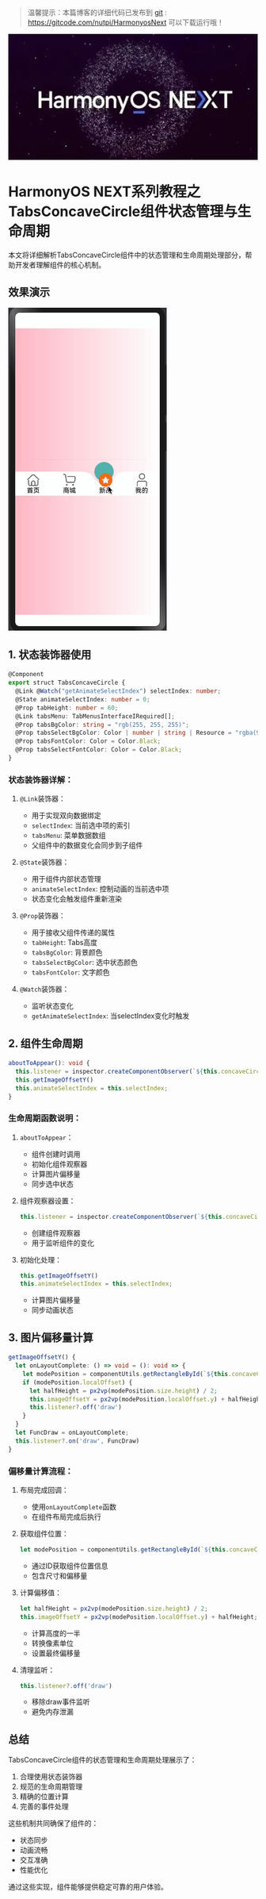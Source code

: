 > 温馨提示：本篇博客的详细代码已发布到 [git](https://gitcode.com/nutpi/HarmonyosNext) : https://gitcode.com/nutpi/HarmonyosNext 可以下载运行哦！

![](../images/img_ebd152fa.png)
# HarmonyOS NEXT系列教程之 TabsConcaveCircle组件状态管理与生命周期

本文将详细解析TabsConcaveCircle组件中的状态管理和生命周期处理部分，帮助开发者理解组件的核心机制。
## 效果演示

![](../images/img_e3a9fa89.png)
## 1. 状态装饰器使用

```typescript
@Component
export struct TabsConcaveCircle {
  @Link @Watch("getAnimateSelectIndex") selectIndex: number;
  @State animateSelectIndex: number = 0;
  @Prop tabHeight: number = 60;
  @Link tabsMenu: TabMenusInterfaceIRequired[];
  @Prop tabsBgColor: string = "rgb(255, 255, 255)";
  @Prop tabsSelectBgColor: Color | number | string | Resource = "rgba(92, 187, 183,1)";
  @Prop tabsFontColor: Color = Color.Black;
  @Prop tabsSelectFontColor: Color = Color.Black;
}
```

### 状态装饰器详解：

1. `@Link`装饰器：
   - 用于实现双向数据绑定
   - `selectIndex`: 当前选中项的索引
   - `tabsMenu`: 菜单数据数组
   - 父组件中的数据变化会同步到子组件

2. `@State`装饰器：
   - 用于组件内部状态管理
   - `animateSelectIndex`: 控制动画的当前选中项
   - 状态变化会触发组件重新渲染

3. `@Prop`装饰器：
   - 用于接收父组件传递的属性
   - `tabHeight`: Tabs高度
   - `tabsBgColor`: 背景颜色
   - `tabsSelectBgColor`: 选中状态颜色
   - `tabsFontColor`: 文字颜色

4. `@Watch`装饰器：
   - 监听状态变化
   - `getAnimateSelectIndex`: 当selectIndex变化时触发

## 2. 组件生命周期

```typescript
aboutToAppear(): void {
  this.listener = inspector.createComponentObserver(`${this.concaveCircleId}0`)
  this.getImageOffsetY()
  this.animateSelectIndex = this.selectIndex;
}
```

### 生命周期函数说明：

1. `aboutToAppear`：
   - 组件创建时调用
   - 初始化组件观察器
   - 计算图片偏移量
   - 同步选中状态

2. 组件观察器设置：
   ```typescript
   this.listener = inspector.createComponentObserver(`${this.concaveCircleId}0`)
   ```
   - 创建组件观察器
   - 用于监听组件的变化

3. 初始化处理：
   ```typescript
   this.getImageOffsetY()
   this.animateSelectIndex = this.selectIndex;
   ```
   - 计算图片偏移量
   - 同步动画状态

## 3. 图片偏移量计算

```typescript
getImageOffsetY() {
  let onLayoutComplete: () => void = (): void => {
    let modePosition = componentUtils.getRectangleById(`${this.concaveCircleId}0`)
    if (modePosition.localOffset) {
      let halfHeight = px2vp(modePosition.size.height) / 2;
      this.imageOffsetY = px2vp(modePosition.localOffset.y) + halfHeight;
      this.listener?.off('draw')
    }
  }
  let FuncDraw = onLayoutComplete;
  this.listener?.on('draw', FuncDraw)
}
```

### 偏移量计算流程：

1. 布局完成回调：
   - 使用`onLayoutComplete`函数
   - 在组件布局完成后执行

2. 获取组件位置：
   ```typescript
   let modePosition = componentUtils.getRectangleById(`${this.concaveCircleId}0`)
   ```
   - 通过ID获取组件位置信息
   - 包含尺寸和偏移量

3. 计算偏移值：
   ```typescript
   let halfHeight = px2vp(modePosition.size.height) / 2;
   this.imageOffsetY = px2vp(modePosition.localOffset.y) + halfHeight;
   ```
   - 计算高度的一半
   - 转换像素单位
   - 设置最终偏移量

4. 清理监听：
   ```typescript
   this.listener?.off('draw')
   ```
   - 移除draw事件监听
   - 避免内存泄漏

## 总结

TabsConcaveCircle组件的状态管理和生命周期处理展示了：
1. 合理使用状态装饰器
2. 规范的生命周期管理
3. 精确的位置计算
4. 完善的事件处理

这些机制共同确保了组件的：
- 状态同步
- 动画流畅
- 交互准确
- 性能优化

通过这些实现，组件能够提供稳定可靠的用户体验。
